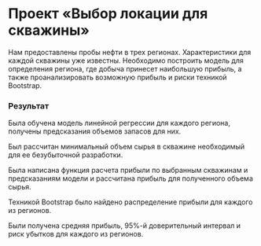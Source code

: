 # Проект «Выбор локации для скважины»

Нам предоставлены пробы нефти в трех регионах.
Характеристики для каждой скважины уже известны.
Необходимо построить модель для определения региона, где добыча принесет наибольшую прибыль, а также проанализировать возможную прибыль
и риски техникой Bootstrap.

### Результат

Была обучена модель линейной регрессии для каждого региона, получены предсказания объемов запасов для них.

Был рассчитан минимальный объем сырья в скважине необходимый для ее безубыточной разработки.

Была написана функция расчета прибыли по выбранным скважинам и предсказаниям модели и рассчитана прибыль для полученного объема сырья.

Техникой Bootstrap было найдено распределение прибыли для каждого из регионов.

Были получена средняя прибыль, $95\%$-й доверительный интервал и риск убытков для каждого из регионов.
